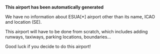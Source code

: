 **This airport has been automatically generated**

We have no information about ESUA[*] airport other than its name, ICAO and location (SE).

This airport will have to be done from scratch, which includes adding runways, taxiways, parking locations, boundaries...

Good luck if you decide to do this airport!
